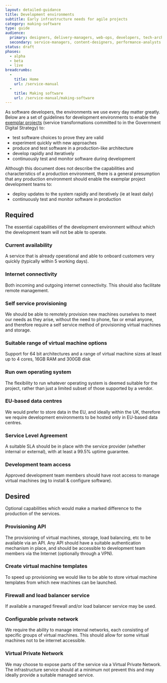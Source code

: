 ```yaml
---
layout: detailed-guidance
title: Development environments
subtitle: Early infrastructure needs for agile projects
category: making-software
type: guide
audience:
  primary: designers, delivery-managers, web-ops, developers, tech-archs
  secondary: service-managers, content-designers, performance-analysts
status: draft
phases:
  - alpha
  - beta
  - live
breadcrumbs:
  -
    title: Home
    url: /service-manual
  -
    title: Making software
    url: /service-manual/making-software
---
```


As software developers, the environments we use every day matter greatly. Below are a set of guidelines for development environments to enable the [exemplar projects][] (service transformations committed to in the Government Digital Strategy) to:

* test software choices to prove they are valid
* experiment quickly with new approaches
* produce and test software in a production-like architecture
* develop rapidly and iteratively
* continuously test and monitor software during development

Although this document does not describe the capabilities and characteristics of a production environment, there is a general presumption that any production environment should enable the exemplar project development teams to:

* deploy updates to the system rapidly and iteratively (ie at least daily)
* continuously test and monitor software in production

[exemplar projects]: http://publications.cabinetoffice.gov.uk/digital/strategy/actions/05/

## Required

The essential capabilities of the development environment without which the development team will not be able to operate.

### Current availability

A service that is already operational and able to onboard customers very quickly (typically within 5 working days).

### Internet connectivity

Both incoming and outgoing internet connectivity. This should also facilitate remote management.

### Self service provisioning

We should be able to remotely provision new machines ourselves to meet our needs as they arise, without the need to phone, fax or email anyone, and therefore require a self service method of provisioning virtual machines and storage.

### Suitable range of virtual machine options

Support for 64 bit architectures and a range of virtual machine sizes at least up to 4 cores, 16GB RAM and 300GB disk

### Run own operating system

The flexibility to run whatever operating system is deemed suitable for the project, rather than just a limited subset of those supported by a vendor.

### EU-based data centres

We would prefer to store data in the EU, and ideally within the UK, therefore we require development environments to be hosted only in EU-based data centres.

### Service Level Agreement

A suitable SLA should be in place with the service provider (whether internal or external), with at least a 99.5% uptime guarantee.

### Development team access

Approved development team members should have root access to manage virtual machines (eg to install & configure software).

## Desired

Optional capabilities which would make a marked difference to the production of the services.

### Provisioning API

The provisioning of virtual machines, storage, load balancing, etc to be available via an API. Any API should have a suitable authentication mechanism in place, and should be accessible to development team members via the Internet (optionally through a VPN).

### Create virtual machine templates

To speed up provisioning we would like to be able to store virtual machine templates from which new machines can be launched.

### Firewall and load balancer service

If available a managed firewall and/or load balancer service may be used.

### Configurable private network

We require the ability to manage internal networks, each consisting of specific groups of virtual machines. This should allow for some virtual machines not to be internet accessible.

### Virtual Private Network

We may choose to expose parts of the service via a Virtual Private Network. The infrastructure service should at a minimum not prevent this and may ideally provide a suitable managed service.

